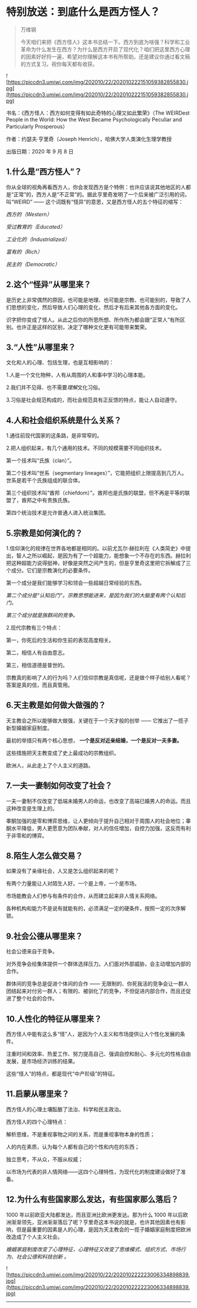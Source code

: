 # 特别放送：到底什么是西方怪人？

> 万维钢
> 
> 今天咱们来把《西方怪人》这本书总结一下。西方到底为啥强？科学和工业革命为什么发生在西方？为什么是西方开启了现代化？咱们把这里西方心理的因素好好捋一遍，希望对你理解这本书有所帮助。还是建议你通过看文稿的方式复习。祝你每天都有收获。

![https://piccdn3.umiwi.com/img/202010/22/202010222151059382855830.jpg](https://piccdn3.umiwi.com/img/202010/22/202010222151059382855830.jpg)

书名：《西方怪人：西方如何变得有如此奇特的心理又如此繁荣》（The WEIRDest People in the World: How the West Became Psychologically Peculiar and Particularly Prosperous）

作者：约瑟夫·亨里奇（Joseph Henrich），哈佛大学人类演化生理学教授

出版日期：2020 年 9 月 8 日

## 1.什么是“西方怪人”？

你从全球的视角再看西方人，你会发现西方是个特例：也许应该说其他地区的人都是“正常”的，西方人是“不正常”的。据此亨里奇发明了一个后来被广泛引用的词，叫“WEIRD” —— 这个词既有“怪异”的意思，又是西方怪人的五个特征的缩写：

 *西方的（Western）*

 *受过教育的（Educated）*

 *工业化的（Industrialized）*

 *富有的（Rich）*

 *民主的（Democratic）* 

## 2.这个“怪异”从哪里来？

是历史上非常偶然的原因，也可能是地理、也可能是宗教、也可能别的，导致了人们思想的变化，然后导致人们心理的变化，然后才有后来其他各方面的变化。

识字把你变成了怪人。从此之后你的所思所想、所作所为都会跟“正常人”有所区别。也许正是这样的区别，决定了哪种文化更有可能带来繁荣。

## 3.“人性”从哪里来？

文化和人的心理、包括生理，也是互相影响的：

1.人是一个文化物种，人有从周围的人和事中学习的心理本能。

2.我们并不见得、也不需要*理解*文化习俗。

3.习俗是社会规范构成的，而社会规范具有正反馈的特点，能让人自动遵守。

## 4.人和社会组织系统是什么关系？

1.通往前现代国家的这条路，是非常窄的。

2.把人组织起来，有几个通用的技术。不同的规模需要不同组织技术。

第一个技术叫“氏族（clan）”。

第二个技术叫“世系（segmentary lineages）”，它能把组织上限提高到几万人。世系是若干个氏族组成的联合体。

第三个组织技术叫“酋邦（chiefdom）”。酋邦也是氏族的联盟，但不再是平等的联盟了，酋邦之中有贵族氏族。

第四个统治技术是允许普通人进入统治集团。

## 5.宗教是如何演化的？

1.信仰演化的规律在世界各地都是相同的。以前尤瓦尔·赫拉利在《人类简史》中提出，智人之所以崛起，是因为有了一个超能力，能想象一个不存在的东西。赫拉利把这种超能力说得挺神，好像是突然之间产生的，但是亨里奇这里把它拆解成了三个成分。它们是宗教演化的必要条件。

第一个成分是我们能够学习和领会一些超越日常经验的东西。

 *第二个成分是“认知后门”。宗教思想能进来，是因为我们的大脑里有两个认知后门。*

 *第三个成分就是族群间的竞争。* 

2.现代宗教有三个特点：

第一，你死后的生活和你生前的表现高度相关。

第二，相信人有自由意志。

第三，相信道德是普世的。

宗教真的影响了人的行为吗？人们信仰宗教是真信呢，还是做个样子给别人看呢？答案是真的信，而且真管用。

## 6.天主教是如何做大做强的？

天主教会之所以能够做大做强，关键在于一个天才般的创举 —— 它推出了一揽子新型婚姻家庭制度。

最初的举措只有两个核心思想， **一个是反对近亲结婚，一个是反对一夫多妻。** 

这些措施把天主教变成了史上最成功的宗教组织。

欧洲人，从此走上了个人主义的道路。

## 7.一夫一妻制如何改变了社会？

一夫一妻制不仅改变了低端未婚男人的命运，也改变了高端已婚男人的命运。而且这种改变是生理上的。

睾酮加强的是零和博弈思维，让人更倾向于提升自己相对于周围人的社会地位；睾酮水平降低，男人更愿意为团队奉献，对人的信任增加，自控力加强，这反而有利于非零和的博弈。

## 8.陌生人怎么做交易？

如果没有了亲缘社会，人又是怎么组织起来的呢？

有两个力量能让人对陌生人好。一个是上帝，一个是市场。

市场能教会人们参与有条件的合作，从而建立起来非人情关系网络。

各种机构和能力不是说有就能有的，必须满足一定的硬条件，按照一定的次序解锁。

## 9.社会公德从哪里来？

社会公德来自于竞争。

对外竞争会给集体提供一个群体选择压力。人们面对外部威胁，会主动增加内部的合作。

群体间的竞争总是促进个体间的合作 —— 无限制的、你死我活的竞争会让一群人团结起来对付另一群人；有限的、被驯化了的竞争，不但促进内部合作，而且还促进了整个社会的合作。

## 10.人性化的特征从哪里来？

西方怪人中能有这么多“怪”人，是因为个人主义和市场提供让人个性化发展的条件。

注重时间和效率、热爱工作、努力提高自己、强调自控和耐心、多元化的性格自由发展，是市场经济训练的结果。

这些“怪人”的特点，都是现代“中产阶级”的特征。

## 11.启蒙从哪里来？

西方怪人的心理土壤酝酿了法治、科学和民主政治。

西方怪人的四个心理特点：

解析思维，不是重视事物之间的关系，而是重视事物本身的性质；

人的内在素质，认为每个人都有自己的个性和内在的东西；

独立思考，不从众，不服从权威；

以市场为代表的非人情网络——这四个心理特性，为现代化的制度建设做好了准备。

## 12.为什么有些国家那么发达，有些国家那么落后？

1000 年以前欧亚大陆都发达，而且亚洲比欧洲更发达。那为什么 1000 年以后欧洲渐渐领先，亚洲渐渐落后了呢？亨里奇这本书说的就是，也许其他因素也有影响，但是最重要的因素是人的心理，是因为天主教会的一揽子婚姻家庭制度把欧洲改造成了个人主义社会。

 *婚姻家庭制度改变了心理特征，心理特征又改变了思维模式、组织方式、市场行为、社会公德和科技创新*  *。* 

![https://piccdn3.umiwi.com/img/202010/22/202010222223006334898839.jpg](https://piccdn3.umiwi.com/img/202010/22/202010222223006334898839.jpg)

---
